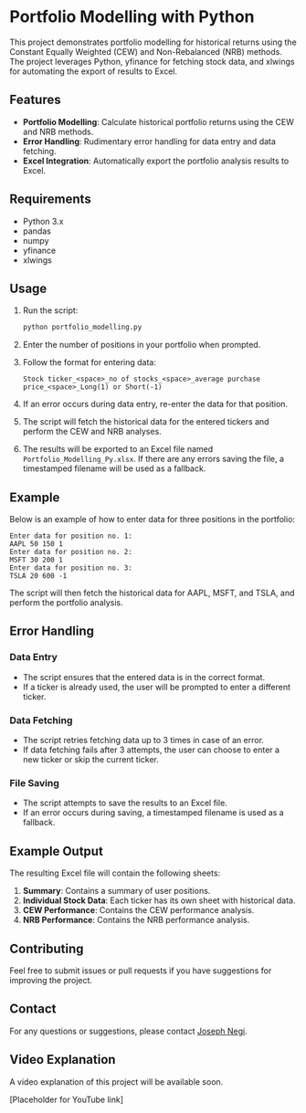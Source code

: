 # Portfolio Modelling with Python

This project demonstrates portfolio modelling for historical returns using the Constant Equally Weighted (CEW) and Non-Rebalanced (NRB) methods. The project leverages Python, yfinance for fetching stock data, and xlwings for automating the export of results to Excel.

## Features

- **Portfolio Modelling**: Calculate historical portfolio returns using the CEW and NRB methods.
- **Error Handling**: Rudimentary error handling for data entry and data fetching.
- **Excel Integration**: Automatically export the portfolio analysis results to Excel.

## Requirements

- Python 3.x
- pandas
- numpy
- yfinance
- xlwings

## Usage

1. Run the script:

    ```sh
    python portfolio_modelling.py
    ```

2. Enter the number of positions in your portfolio when prompted.

3. Follow the format for entering data:

    ```
    Stock ticker_<space>_no of stocks_<space>_average purchase price_<space>_Long(1) or Short(-1)
    ```

4. If an error occurs during data entry, re-enter the data for that position.

5. The script will fetch the historical data for the entered tickers and perform the CEW and NRB analyses.

6. The results will be exported to an Excel file named `Portfolio_Modelling_Py.xlsx`. If there are any errors saving the file, a timestamped filename will be used as a fallback.

## Example

Below is an example of how to enter data for three positions in the portfolio:
```
Enter data for position no. 1:
AAPL 50 150 1
Enter data for position no. 2:
MSFT 30 200 1
Enter data for position no. 3:
TSLA 20 600 -1
```

The script will then fetch the historical data for AAPL, MSFT, and TSLA, and perform the portfolio analysis.

## Error Handling

### Data Entry

- The script ensures that the entered data is in the correct format.
- If a ticker is already used, the user will be prompted to enter a different ticker.

### Data Fetching

- The script retries fetching data up to 3 times in case of an error.
- If data fetching fails after 3 attempts, the user can choose to enter a new ticker or skip the current ticker.

### File Saving

- The script attempts to save the results to an Excel file.
- If an error occurs during saving, a timestamped filename is used as a fallback.

## Example Output

The resulting Excel file will contain the following sheets:

1. **Summary**: Contains a summary of user positions.
2. **Individual Stock Data**: Each ticker has its own sheet with historical data.
3. **CEW Performance**: Contains the CEW performance analysis.
4. **NRB Performance**: Contains the NRB performance analysis.

## Contributing

Feel free to submit issues or pull requests if you have suggestions for improving the project.


## Contact

For any questions or suggestions, please contact [Joseph Negi](https://www.linkedin.com/in/joseph-negi/).


## Video Explanation

A video explanation of this project will be available soon.

[Placeholder for YouTube link]
